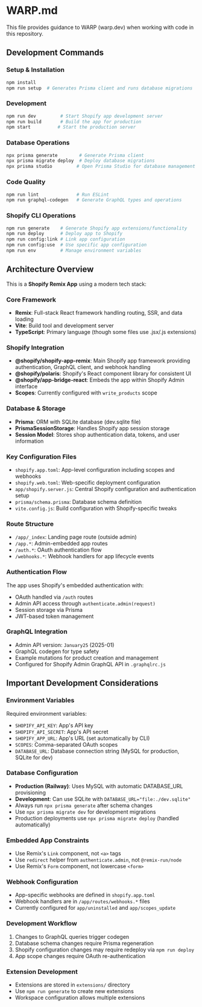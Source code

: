 # WARP.md

This file provides guidance to WARP (warp.dev) when working with code in this repository.

## Development Commands

### Setup & Installation
```bash
npm install
npm run setup  # Generates Prisma client and runs database migrations
```

### Development
```bash
npm run dev         # Start Shopify app development server
npm run build       # Build the app for production
npm start          # Start the production server
```

### Database Operations
```bash
npx prisma generate        # Generate Prisma client
npx prisma migrate deploy  # Deploy database migrations
npx prisma studio         # Open Prisma Studio for database management
```

### Code Quality
```bash
npm run lint              # Run ESLint
npm run graphql-codegen   # Generate GraphQL types and operations
```

### Shopify CLI Operations
```bash
npm run generate    # Generate Shopify app extensions/functionality
npm run deploy      # Deploy app to Shopify
npm run config:link # Link app configuration
npm run config:use  # Use specific app configuration
npm run env         # Manage environment variables
```

## Architecture Overview

This is a **Shopify Remix App** using a modern tech stack:

### Core Framework
- **Remix**: Full-stack React framework handling routing, SSR, and data loading
- **Vite**: Build tool and development server
- **TypeScript**: Primary language (though some files use .jsx/.js extensions)

### Shopify Integration
- **@shopify/shopify-app-remix**: Main Shopify app framework providing authentication, GraphQL client, and webhook handling
- **@shopify/polaris**: Shopify's React component library for consistent UI
- **@shopify/app-bridge-react**: Embeds the app within Shopify Admin interface
- **Scopes**: Currently configured with `write_products` scope

### Database & Storage
- **Prisma**: ORM with SQLite database (dev.sqlite file)
- **PrismaSessionStorage**: Handles Shopify app session storage
- **Session Model**: Stores shop authentication data, tokens, and user information

### Key Configuration Files
- `shopify.app.toml`: App-level configuration including scopes and webhooks
- `shopify.web.toml`: Web-specific deployment configuration  
- `app/shopify.server.js`: Central Shopify configuration and authentication setup
- `prisma/schema.prisma`: Database schema definition
- `vite.config.js`: Build configuration with Shopify-specific tweaks

### Route Structure
- `/app/_index`: Landing page route (outside admin)
- `/app.*`: Admin-embedded app routes
- `/auth.*`: OAuth authentication flow
- `/webhooks.*`: Webhook handlers for app lifecycle events

### Authentication Flow
The app uses Shopify's embedded authentication with:
- OAuth handled via `/auth` routes
- Admin API access through `authenticate.admin(request)`
- Session storage via Prisma
- JWT-based token management

### GraphQL Integration
- Admin API version: `January25` (2025-01)
- GraphQL codegen for type safety
- Example mutations for product creation and management
- Configured for Shopify Admin GraphQL API in `.graphqlrc.js`

## Important Development Considerations

### Environment Variables
Required environment variables:
- `SHOPIFY_API_KEY`: App's API key
- `SHOPIFY_API_SECRET`: App's API secret
- `SHOPIFY_APP_URL`: App's URL (set automatically by CLI)
- `SCOPES`: Comma-separated OAuth scopes
- `DATABASE_URL`: Database connection string (MySQL for production, SQLite for dev)

### Database Configuration
- **Production (Railway)**: Uses MySQL with automatic DATABASE_URL provisioning
- **Development**: Can use SQLite with `DATABASE_URL="file:./dev.sqlite"`
- Always run `npx prisma generate` after schema changes
- Use `npx prisma migrate dev` for development migrations
- Production deployments use `npx prisma migrate deploy` (handled automatically)

### Embedded App Constraints
- Use Remix's `Link` component, not `<a>` tags
- Use `redirect` helper from `authenticate.admin`, not `@remix-run/node`
- Use Remix's `Form` component, not lowercase `<form>`

### Webhook Configuration
- App-specific webhooks are defined in `shopify.app.toml`
- Webhook handlers are in `/app/routes/webhooks.*` files
- Currently configured for `app/uninstalled` and `app/scopes_update`

### Development Workflow
1. Changes to GraphQL queries trigger codegen
2. Database schema changes require Prisma regeneration
3. Shopify configuration changes may require redeploy via `npm run deploy`
4. App scope changes require OAuth re-authentication

### Extension Development
- Extensions are stored in `extensions/` directory
- Use `npm run generate` to create new extensions
- Workspace configuration allows multiple extensions
